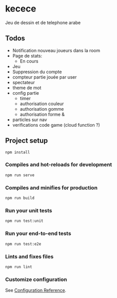 # kecece

Jeu de dessin et de telephone arabe

## Todos

- Notification nouveau joueurs dans la room
- Page de stats:
    - En cours
- Jeu
- Suppression du compte
- compteur partie jouée par user
- spectateur
- theme de mot
- config partie 
    - timer 
    - authorisation couleur
    - authorisation gomme
    - authorisation forme &
- particles sur nav
- verifications code game (cloud function ?)


## Project setup
```
npm install
```

### Compiles and hot-reloads for development
```
npm run serve
```

### Compiles and minifies for production
```
npm run build
```

### Run your unit tests
```
npm run test:unit
```

### Run your end-to-end tests
```
npm run test:e2e
```

### Lints and fixes files
```
npm run lint
```

### Customize configuration
See [Configuration Reference](https://cli.vuejs.org/config/).
